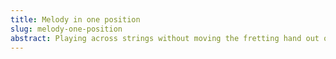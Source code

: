 ```yaml
---
title: Melody in one position 
slug: melody-one-position
abstract: Playing across strings without moving the fretting hand out of position. 
---
```



